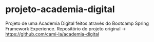 # projeto-academia-digital
Projeto de uma Academia Digital feitos através do Bootcamp Spring Framework Experience.
Repositório do projeto original -> https://github.com/cami-la/academia-digital

